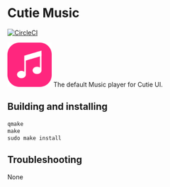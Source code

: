 # Cutie Music

[![CircleCI](https://dl.circleci.com/status-badge/img/gh/cutie-shell/cutie-music/tree/droidian.svg?style=svg)](https://dl.circleci.com/status-badge/redirect/gh/cutie-shell/cutie-music/tree/droidian)

<img src="cutie-music.svg" width="100px">
The default Music player for Cutie UI.

## Building and installing

```
qmake
make
sudo make install
```

## Troubleshooting
None
